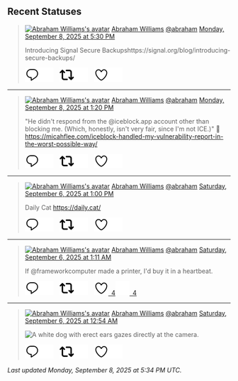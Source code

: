 ## Recent Statuses

> <a href="https://indieweb.social/@abraham"><img alt="Abraham Williams's avatar" src="https://cdn.masto.host/indiewebsocial/accounts/avatars/109/292/540/382/343/163/original/d00f2e03ce9c85b1.jpg" height="24" width="24" ></a> [Abraham Williams](https://indieweb.social/@abraham) [@abraham](https://indieweb.social/@abraham) [Monday, September 8, 2025 at 5:30 PM](https://indieweb.social/@abraham/115169860682494736)
>
> Introducing Signal Secure Backupshttps://signal.org/blog/introducing-secure-backups/
>
> [![Reply](./images/reply_light.svg#gh-light-mode-only "Reply")](https://indieweb.social/@abraham/115169860682494736#gh-light-mode-only)[![Reply](./images/reply.svg#gh-dark-mode-only "Reply")](https://indieweb.social/@abraham/115169860682494736#gh-dark-mode-only)&emsp;[![Boost](./images/retweet_light.svg#gh-light-mode-only "Boost")](https://indieweb.social/@abraham/115169860682494736#gh-light-mode-only)[![Boost](./images/retweet.svg#gh-dark-mode-only "Boost")](https://indieweb.social/@abraham/115169860682494736#gh-dark-mode-only)&emsp;[![Favorite](./images/like_light.svg#gh-light-mode-only "Favorite")](https://indieweb.social/@abraham/115169860682494736#gh-light-mode-only)[![Favorite](./images/like.svg#gh-dark-mode-only "Favorite")](https://indieweb.social/@abraham/115169860682494736#gh-dark-mode-only)


---

> <a href="https://indieweb.social/@abraham"><img alt="Abraham Williams's avatar" src="https://cdn.masto.host/indiewebsocial/accounts/avatars/109/292/540/382/343/163/original/d00f2e03ce9c85b1.jpg" height="24" width="24" ></a> [Abraham Williams](https://indieweb.social/@abraham) [@abraham](https://indieweb.social/@abraham) [Monday, September 8, 2025 at 1:20 PM](https://indieweb.social/@abraham/115168880740750174)
>
> &quot;He didn&#39;t respond from the @iceblock.app account other than blocking me. (Which, honestly, isn&#39;t very fair, since I&#39;m not ICE.)&quot; 🤣https://micahflee.com/iceblock-handled-my-vulnerability-report-in-the-worst-possible-way/
>
> [![Reply](./images/reply_light.svg#gh-light-mode-only "Reply")](https://indieweb.social/@abraham/115168880740750174#gh-light-mode-only)[![Reply](./images/reply.svg#gh-dark-mode-only "Reply")](https://indieweb.social/@abraham/115168880740750174#gh-dark-mode-only)&emsp;[![Boost](./images/retweet_light.svg#gh-light-mode-only "Boost")](https://indieweb.social/@abraham/115168880740750174#gh-light-mode-only)[![Boost](./images/retweet.svg#gh-dark-mode-only "Boost")](https://indieweb.social/@abraham/115168880740750174#gh-dark-mode-only)&emsp;[![Favorite](./images/like_light.svg#gh-light-mode-only "Favorite")](https://indieweb.social/@abraham/115168880740750174#gh-light-mode-only)[![Favorite](./images/like.svg#gh-dark-mode-only "Favorite")](https://indieweb.social/@abraham/115168880740750174#gh-dark-mode-only)


---

> <a href="https://indieweb.social/@abraham"><img alt="Abraham Williams's avatar" src="https://cdn.masto.host/indiewebsocial/accounts/avatars/109/292/540/382/343/163/original/d00f2e03ce9c85b1.jpg" height="24" width="24" ></a> [Abraham Williams](https://indieweb.social/@abraham) [@abraham](https://indieweb.social/@abraham) [Saturday, September 6, 2025 at 1:00 PM](https://indieweb.social/@abraham/115157476875243174)
>
> Daily Cat https://daily.cat/
>
> [![Reply](./images/reply_light.svg#gh-light-mode-only "Reply")](https://indieweb.social/@abraham/115157476875243174#gh-light-mode-only)[![Reply](./images/reply.svg#gh-dark-mode-only "Reply")](https://indieweb.social/@abraham/115157476875243174#gh-dark-mode-only)&emsp;[![Boost](./images/retweet_light.svg#gh-light-mode-only "Boost")](https://indieweb.social/@abraham/115157476875243174#gh-light-mode-only)[![Boost](./images/retweet.svg#gh-dark-mode-only "Boost")](https://indieweb.social/@abraham/115157476875243174#gh-dark-mode-only)&emsp;[![Favorite](./images/like_light.svg#gh-light-mode-only "Favorite")](https://indieweb.social/@abraham/115157476875243174#gh-light-mode-only)[![Favorite](./images/like.svg#gh-dark-mode-only "Favorite")](https://indieweb.social/@abraham/115157476875243174#gh-dark-mode-only)


---

> <a href="https://indieweb.social/@abraham"><img alt="Abraham Williams's avatar" src="https://cdn.masto.host/indiewebsocial/accounts/avatars/109/292/540/382/343/163/original/d00f2e03ce9c85b1.jpg" height="24" width="24" ></a> [Abraham Williams](https://indieweb.social/@abraham) [@abraham](https://indieweb.social/@abraham) [Saturday, September 6, 2025 at 1:11 AM](https://indieweb.social/@abraham/115154688478249827)
>
> If @frameworkcomputer made a printer, I&#39;d buy it in a heartbeat.
>
> [![Reply](./images/reply_light.svg#gh-light-mode-only "Reply")](https://indieweb.social/@abraham/115154688478249827#gh-light-mode-only)[![Reply](./images/reply.svg#gh-dark-mode-only "Reply")](https://indieweb.social/@abraham/115154688478249827#gh-dark-mode-only)&emsp;[![Boost](./images/retweet_light.svg#gh-light-mode-only "Boost")](https://indieweb.social/@abraham/115154688478249827#gh-light-mode-only)[![Boost](./images/retweet.svg#gh-dark-mode-only "Boost")](https://indieweb.social/@abraham/115154688478249827#gh-dark-mode-only)&emsp;[![Favorite](./images/like_light.svg#gh-light-mode-only "Favorite")&ensp;4](https://indieweb.social/@abraham/115154688478249827#gh-light-mode-only)[![Favorite](./images/like.svg#gh-dark-mode-only "Favorite")&ensp;4](https://indieweb.social/@abraham/115154688478249827#gh-dark-mode-only)


---

> <a href="https://indieweb.social/@abraham"><img alt="Abraham Williams's avatar" src="https://cdn.masto.host/indiewebsocial/accounts/avatars/109/292/540/382/343/163/original/d00f2e03ce9c85b1.jpg" height="24" width="24" ></a> [Abraham Williams](https://indieweb.social/@abraham) [@abraham](https://indieweb.social/@abraham) [Saturday, September 6, 2025 at 12:54 AM](https://indieweb.social/@abraham/115154620203086202)
>
> 
>
> ![A white dog with erect ears gazes directly at the camera.](https://cdn.masto.host/indiewebsocial/media_attachments/files/115/154/619/842/252/791/original/34b0564c061fcb01.jpg)
>
> [![Reply](./images/reply_light.svg#gh-light-mode-only "Reply")](https://indieweb.social/@abraham/115154620203086202#gh-light-mode-only)[![Reply](./images/reply.svg#gh-dark-mode-only "Reply")](https://indieweb.social/@abraham/115154620203086202#gh-dark-mode-only)&emsp;[![Boost](./images/retweet_light.svg#gh-light-mode-only "Boost")](https://indieweb.social/@abraham/115154620203086202#gh-light-mode-only)[![Boost](./images/retweet.svg#gh-dark-mode-only "Boost")](https://indieweb.social/@abraham/115154620203086202#gh-dark-mode-only)&emsp;[![Favorite](./images/like_light.svg#gh-light-mode-only "Favorite")](https://indieweb.social/@abraham/115154620203086202#gh-light-mode-only)[![Favorite](./images/like.svg#gh-dark-mode-only "Favorite")](https://indieweb.social/@abraham/115154620203086202#gh-dark-mode-only)


_Last updated Monday, September 8, 2025 at 5:34 PM UTC._
